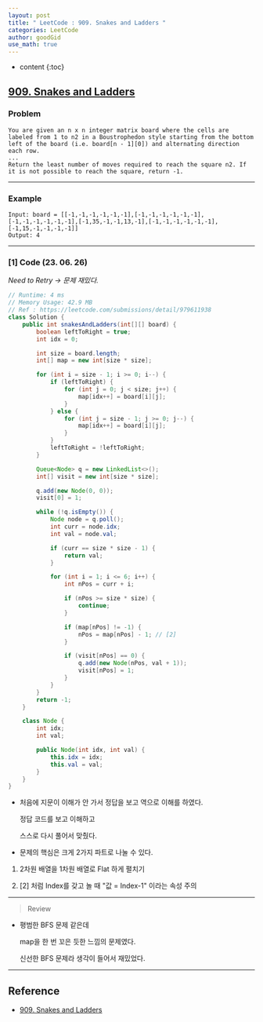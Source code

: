 ```yaml
---
layout: post
title: " LeetCode : 909. Snakes and Ladders "
categories: LeetCode
author: goodGid
use_math: true
---
```

* content
{:toc}

## [909. Snakes and Ladders](https://leetcode.com/problems/snakes-and-ladders)

### Problem

```
You are given an n x n integer matrix board where the cells are labeled from 1 to n2 in a Boustrophedon style starting from the bottom left of the board (i.e. board[n - 1][0]) and alternating direction each row.
...
Return the least number of moves required to reach the square n2. If it is not possible to reach the square, return -1.
```


---

### Example

```
Input: board = [[-1,-1,-1,-1,-1,-1],[-1,-1,-1,-1,-1,-1],[-1,-1,-1,-1,-1,-1],[-1,35,-1,-1,13,-1],[-1,-1,-1,-1,-1,-1],[-1,15,-1,-1,-1,-1]]
Output: 4
```

---

### [1] Code (23. 06. 26)

*Need to Retry -> 문제 재밌다.*

``` java
// Runtime: 4 ms
// Memory Usage: 42.9 MB
// Ref : https://leetcode.com/submissions/detail/979611938
class Solution {
    public int snakesAndLadders(int[][] board) {
        boolean leftToRight = true;
        int idx = 0;

        int size = board.length;
        int[] map = new int[size * size];

        for (int i = size - 1; i >= 0; i--) {
            if (leftToRight) {
                for (int j = 0; j < size; j++) {
                    map[idx++] = board[i][j];
                }
            } else {
                for (int j = size - 1; j >= 0; j--) {
                    map[idx++] = board[i][j];
                }
            }
            leftToRight = !leftToRight;
        }

        Queue<Node> q = new LinkedList<>();
        int[] visit = new int[size * size];

        q.add(new Node(0, 0));
        visit[0] = 1;

        while (!q.isEmpty()) {
            Node node = q.poll();
            int curr = node.idx;
            int val = node.val;

            if (curr == size * size - 1) {
                return val;
            }

            for (int i = 1; i <= 6; i++) {
                int nPos = curr + i;

                if (nPos >= size * size) {
                    continue;
                }

                if (map[nPos] != -1) {
                    nPos = map[nPos] - 1; // [2]
                }

                if (visit[nPos] == 0) {
                    q.add(new Node(nPos, val + 1));
                    visit[nPos] = 1;
                }
            }
        }
        return -1;
    }

    class Node {
        int idx;
        int val;

        public Node(int idx, int val) {
            this.idx = idx;
            this.val = val;
        }
    }
}
```

* 처음에 지문이 이해가 안 가서 정답을 보고 역으로 이해를 하였다.

  정답 코드를 보고 이해하고 

  스스로 다시 풀어서 맞췄다.

* 문제의 핵심은 크게 2가지 파트로 나눌 수 있다.

1. 2차원 배열을 1차원 배열로 Flat 하게 펼치기

2. [2] 처럼 Index를 갖고 놀 때 "값 = Index-1" 이라는 속성 주의

---

> Review

* 평범한 BFS 문제 같은데

  map을 한 번 꼬은 듯한 느낌의 문제였다.

  신선한 BFS 문제라 생각이 들어서 재밌었다.


---

## Reference

* [909. Snakes and Ladders](https://leetcode.com/problems/snakes-and-ladders)
